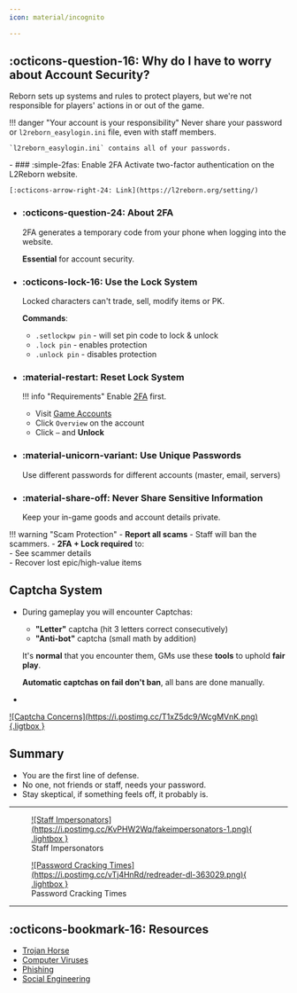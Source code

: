 ```yaml
---
icon: material/incognito

---
```


## :octicons-question-16: Why do I have to worry about Account Security?

Reborn sets up systems and rules to protect players, but we're not responsible for players' 
actions in or out of the game.


!!! danger "Your account is your responsibility"
    Never share your password or `l2reborn_easylogin.ini` file, even with staff members.
    
    `l2reborn_easylogin.ini` contains all of your passwords. 


<div class="grid cards" markdown>
- ### :simple-2fas: Enable 2FA
    Activate two-factor authentication on the L2Reborn website.    

    [:octicons-arrow-right-24: Link](https://l2reborn.org/setting/)

- ### :octicons-question-24: About 2FA
    2FA generates a temporary code from your phone when logging into the website.
    
    **Essential** for account security.

- ### :octicons-lock-16: Use the Lock System
    Locked characters can't trade, sell, modify items or PK.

    **Commands**:

    - `.setlockpw pin` - will set pin code to lock & unlock 
    - `.lock pin` - enables protection
    - `.unlock pin` - disables protection


- ### :material-restart: Reset Lock System
    !!! info "Requirements"
        Enable [2FA](https://l2reborn.org/setting) first.
    
    - Visit [Game Accounts](https://l2reborn.org/game-account/)
    - Click `Overview` on the account
    - Click `⋯` and **Unlock**

- ### :material-unicorn-variant: Use Unique Passwords
    Use different passwords for different accounts (master, email, servers)

- ### :material-share-off: Never Share Sensitive Information
    Keep your in-game goods and account details private.



</div>

!!! warning "Scam Protection"
    - **Report all scams** - Staff will ban the scammers.
    - **2FA + Lock required** to:  
        - See scammer details  
        - Recover lost epic/high-value items  

## Captcha System
<div class="grid cards" markdown>

- During gameplay you will encounter Captchas:

    - **"Letter"** captcha (hit 3 letters correct consecutively)
    - **"Anti-bot"** captcha (small math by addition)

    It's **normal** that you encounter them, GMs use these **tools** to uphold **fair play**.

    **Automatic captchas on fail don't ban**, all bans are done manually.

- <figure markdown="span">
<a href="https://postimg.cc/wyWWSdZy">
![Captcha Concerns](https://i.postimg.cc/T1xZ5dc9/WcgMVnK.png){.ligtbox }
</a>
</figure>
</div>

## Summary

- You are the first line of defense.
- No one, not friends or staff, needs your password.
- Stay skeptical, if something feels off, it probably is.

<hr>

<div class="grid cards" markdown>

<figure markdown="span">
    <a href="https://postimg.cc/KvPHW2Wq">
        ![Staff Impersonators](https://i.postimg.cc/KvPHW2Wq/fakeimpersonators-1.png){ .lightbox }
    </a>
<figcaption>Staff Impersonators</figcaption>
</figure>

<figure markdown="span">
    <a href="https://postimg.cc/fScz8JTH">
        ![Password Cracking Times](https://i.postimg.cc/vTj4HnRd/redreader-dl-363029.png){ .lightbox }
    </a>
<figcaption>Password Cracking Times</figcaption>
</figure>

</div>

<hr>


## :octicons-bookmark-16: Resources

- [Trojan Horse](https://computer.howstuffworks.com/trojan-horse.htm?s1sid=p72jxahoyuw542hapz3ymntx&srch_tag=cr5h2zidpuzx5tq2happ4z4nbvrw2ac4)
- [Computer Viruses](https://computer.howstuffworks.com/virus.htm?s1sid=eel1e9ghs7mx46h94ct1qipt&srch_tag=zxjxanufcg27gc3f5j5suqausw7tl6lw)
- [Phishing](https://computer.howstuffworks.com/phishing.htm)
- [Social Engineering](https://www.okta.com/identity-101/social-engineering/)


